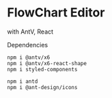 # FlowChart Editor

with AntV, React

Dependencies

```
npm i @antv/x6
npm i @antv/x6-react-shape
npm i styled-components

npm i antd
npm i @ant-design/icons
```
